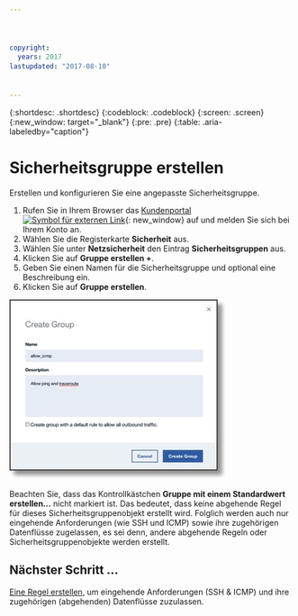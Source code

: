```yaml
---



copyright:
  years: 2017
lastupdated: "2017-08-10"


---
```


{:shortdesc: .shortdesc}
{:codeblock: .codeblock}
{:screen: .screen}
{:new_window: target="_blank"}
{:pre: .pre}
{:table: .aria-labeledby="caption"}

# Sicherheitsgruppe erstellen
Erstellen und konfigurieren Sie eine angepasste Sicherheitsgruppe. 

1. Rufen Sie in Ihrem Browser das [Kundenportal ![Symbol für externen Link](../../icons/launch-glyph.svg "Symbol für externen Link")](https://control.softlayer.com/){: new_window} auf und melden Sie sich bei Ihrem Konto an. 
2.	Wählen Sie die Registerkarte **Sicherheit** aus. 
3. Wählen Sie unter **Netzsicherheit** den Eintrag **Sicherheitsgruppen** aus. 
4.	Klicken Sie auf **Gruppe erstellen +**. 
5.	Geben Sie einen Namen für die Sicherheitsgruppe und optional eine Beschreibung ein. 
6. Klicken Sie auf **Gruppe erstellen**. 

![Sicherheitsgruppe erstellen](./images/create_sg.jpg)

Beachten Sie, dass das Kontrollkästchen **Gruppe mit einem Standardwert erstellen…** nicht markiert ist. Das bedeutet, dass keine abgehende Regel für dieses Sicherheitsgruppenobjekt erstellt wird. Folglich werden auch nur eingehende Anforderungen (wie SSH und ICMP) sowie ihre zugehörigen Datenflüsse zugelassen, es sei denn, andere abgehende Regeln oder Sicherheitsgruppenobjekte werden erstellt. 

## Nächster Schritt ...
[Eine Regel erstellen](csg_rule.html), um eingehende Anforderungen (SSH & ICMP) und ihre zugehörigen (abgehenden) Datenflüsse zuzulassen.   
